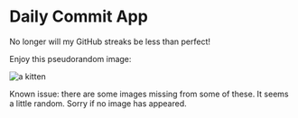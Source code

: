 Daily Commit App
================
No longer will my GitHub streaks be less than perfect!

Enjoy this pseudorandom image:

![a kitten](http://placekitten.com/600/600 "a kitten")

Known issue: there are some images missing from some of these. It seems a little random. Sorry if no image has appeared.